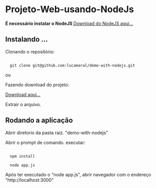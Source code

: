Projeto-Web-usando-NodeJs
=========================

<strong> É necessário instalar o NodeJS </strong>
<a href="http://nodejs.org/"> Download do NodeJS aqui... </a>

<h2> Instalando ... </h2>

Clonando o repositório:

<code>
  git clone git@github.com:lucamaral/demo-with-nodejs.git
</code>

ou

Fazendo download do projeto:

<a href="https://github.com/lucamaral/demo-with-nodejs/archive/master.zip"> Download aqui... </a>

Extrair o arquivo.

<h2> Rodando a aplicação </h2>

Abrir diretorio da pasta raiz.
"demo-with-nodejs"

Abrir o prompt de comando.
executar:

<code>
  npm install
</code>
<code>
  node app.js
</code>
<p> 
  Após ter executado o "node app.js", abrir navegador com o endereço "http://localhost:3000"
</p>

